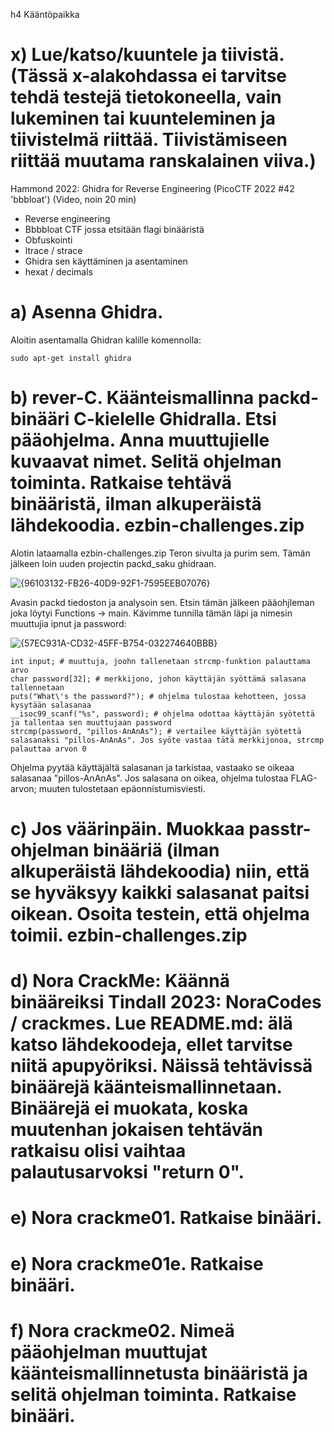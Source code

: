 h4 Kääntöpaikka

# x) Lue/katso/kuuntele ja tiivistä. (Tässä x-alakohdassa ei tarvitse tehdä testejä tietokoneella, vain lukeminen tai kuunteleminen ja tiivistelmä riittää. Tiivistämiseen riittää muutama ranskalainen viiva.)

Hammond 2022: Ghidra for Reverse Engineering (PicoCTF 2022 #42 'bbbloat') (Video, noin 20 min)


- Reverse engineering
- Bbbbloat CTF jossa etsitään flagi binääristä
- Obfuskointi
- ltrace / strace 
- Ghidra sen käyttäminen ja asentaminen
- hexat / decimals


# a) Asenna Ghidra.

Aloitin asentamalla Ghidran kalille komennolla:

    sudo apt-get install ghidra

# b) rever-C. Käänteismallinna packd-binääri C-kielelle Ghidralla. Etsi pääohjelma. Anna muuttujielle kuvaavat nimet. Selitä ohjelman toiminta. Ratkaise tehtävä binääristä, ilman alkuperäistä lähdekoodia. ezbin-challenges.zip


Alotin lataamalla ezbin-challenges.zip Teron sivulta ja purim sem. Tämän jälkeen loin uuden projectin packd_saku ghidraan.

![{96103132-FB26-40D9-92F1-7595EEB07076}](https://github.com/user-attachments/assets/9effd24d-0c8c-449c-b364-4b3f232faa24)

Avasin packd tiedoston ja analysoin sen. Etsin tämän jälkeen pääohjleman joka löytyi Functions -> main. Kävimme tunnilla tämän läpi ja nimesin muuttujia ipnut ja password:


![{57EC931A-CD32-45FF-B754-032274640BBB}](https://github.com/user-attachments/assets/be22b42c-5373-42af-a1a8-f68597d59ad4)

    int input; # muuttuja, joohn tallenetaan strcmp-funktion palauttama arvo
    char password[32]; # merkkijono, johon käyttäjän syöttämä salasana tallennetaan
    puts("What\'s the password?"); # ohjelma tulostaa kehotteen, jossa kysytään salasanaa
    __isoc99_scanf("%s", password); # ohjelma odottaa käyttäjän syötettä ja tallentaa sen muuttujaan password
    strcmp(password, "pillos-AnAnAs"); # vertailee käyttäjän syötettä salasanaksi "pillos-AnAnAs". Jos syöte vastaa tätä merkkijonoa, strcmp palauttaa arvon 0
    
Ohjelma pyytää käyttäjältä salasanan ja tarkistaa, vastaako se oikeaa salasanaa "pillos-AnAnAs". Jos salasana on oikea, ohjelma tulostaa FLAG-arvon; muuten tulostetaan epäonnistumisviesti.

# c) Jos väärinpäin. Muokkaa passtr-ohjelman binääriä (ilman alkuperäistä lähdekoodia) niin, että se hyväksyy kaikki salasanat paitsi oikean. Osoita testein, että ohjelma toimii. ezbin-challenges.zip



# d) Nora CrackMe: Käännä binääreiksi Tindall 2023: NoraCodes / crackmes. Lue README.md: älä katso lähdekoodeja, ellet tarvitse niitä apupyöriksi. Näissä tehtävissä binäärejä käänteismallinnetaan. Binäärejä ei muokata, koska muutenhan jokaisen tehtävän ratkaisu olisi vaihtaa palautusarvoksi "return 0".

# e) Nora crackme01. Ratkaise binääri.

# e) Nora crackme01e. Ratkaise binääri.

# f) Nora crackme02. Nimeä pääohjelman muuttujat käänteismallinnetusta binääristä ja selitä ohjelman toiminta. Ratkaise binääri.

